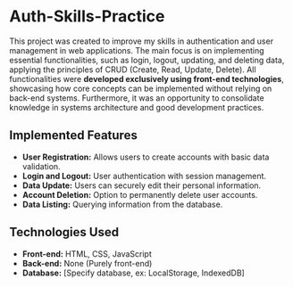# Auth-Skills-Practice
This project was created to improve my skills in authentication and user management in web applications. The main focus is on implementing essential functionalities, such as login, logout, updating, and deleting data, applying the principles of CRUD (Create, Read, Update, Delete). All functionalities were **developed exclusively using front-end technologies**, showcasing how core concepts can be implemented without relying on back-end systems. Furthermore, it was an opportunity to consolidate knowledge in systems architecture and good development practices.


## Implemented Features
- **User Registration:** Allows users to create accounts with basic data validation.
- **Login and Logout:** User authentication with session management.
- **Data Update:** Users can securely edit their personal information.
- **Account Deletion:** Option to permanently delete user accounts.
- **Data Listing:** Querying information from the database.


## Technologies Used
- **Front-end:** HTML, CSS, JavaScript
- **Back-end:** None (Purely front-end)
- **Database:** [Specify database, ex: LocalStorage, IndexedDB]
